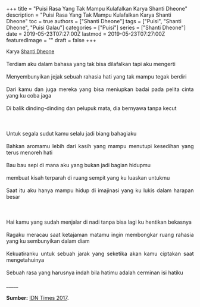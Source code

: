 +++
title = "Puisi Rasa Yang Tak Mampu Kulafalkan Karya Shanti Dheone"
description = "Puisi Rasa Yang Tak Mampu Kulafalkan Karya Shanti Dheone"
toc = true
authors = ["Shanti Dheone"]
tags = ["Puisi", "Shanti Dheone", "Puisi Galau"]
categories = ["Puisi"]
series = ["Shanti Dheone"]
date = 2019-05-23T07:27:00Z
lastmod = 2019-05-23T07:27:00Z
featuredImage = ""
draft = false
+++

<div style="text-align: justify;">
<div style="font-size: small;">Karya <a href="/authors/shanti-dheone/" target="_blank">Shanti Dheone</a></div><br />
Terdiam aku dalam bahasa yang tak bisa dilafalkan tapi aku mengerti<br /><br />Menyembunyikan jejak sebuah rahasia hati yang tak mampu tegak berdiri<br /><br />Dari kamu dan juga mereka yang bisa meniupkan badai pada pelita cinta yang ku coba jaga<br /><br />Di balik dinding-dinding dan pelupuk mata, dia bernyawa tanpa kecut<br /><br /> <br /><br />Untuk segala sudut kamu selalu jadi biang bahagiaku<br /><br />Bahkan aromamu lebih dari kasih yang mampu menutupi kesedihan yang terus menoreh hati<br /><br />Bau bau sepi di mana aku yang bukan jadi bagian hidupmu<br /><br />membuat kisah terparah di ruang sempit yang ku luaskan untukmu<br /><br />Saat itu aku hanya mampu hidup di imajinasi yang ku lukis dalam harapan besar<br /><br /> <br /><br />Hai kamu yang sudah menjalar di nadi tanpa bisa lagi ku hentikan bekasnya<br /><br />Ragaku meracau saat ketajaman matamu ingin membongkar ruang rahasia yang ku sembunyikan dalam diam<br /><br />Kekuatiranku untuk sebuah jarak yang seketika akan kamu ciptakan saat mengetahuinya<br /><br />Sebuah rasa yang harusnya indah bila hatimu adalah cerminan isi hatiku<br /><br />
_____<br /><br />
<b>Sumber:</b> <a href="https://www.idntimes.com/fiction/poetry/santi-dheone/kumpulan-puisi-c1c2-37/full" target="_blank">IDN Times 2017</a>.</div>

